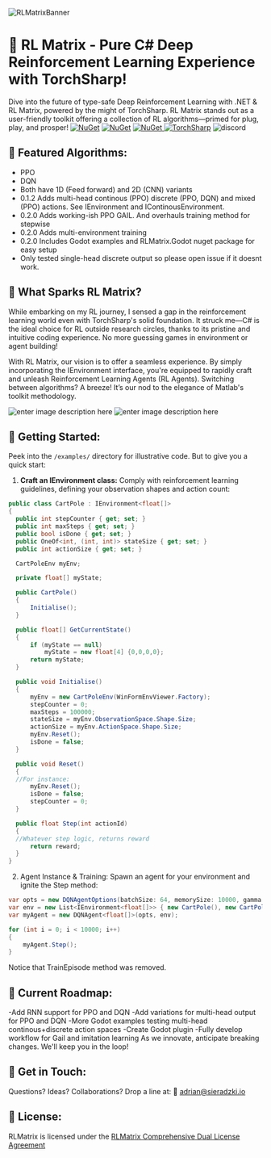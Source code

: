 ﻿![RLMatrixBanner](https://i.imgur.com/x5x6Ph8.png)

# 🚀 RL Matrix - Pure C# Deep Reinforcement Learning Experience with TorchSharp!

Dive into the future of type-safe Deep Reinforcement Learning with .NET & RL Matrix, powered by the might of TorchSharp. RL Matrix stands out as a user-friendly toolkit offering a collection of RL algorithms—primed for plug, play, and prosper!
[![NuGet](https://img.shields.io/nuget/v/RLMatrix.svg?label=RLMatrix-nuget)](https://www.nuget.org/packages/RLMatrix/)
[![NuGet](https://img.shields.io/nuget/v/RLMatrix.WinformsChart.svg?label=WinformsChart-nuget)](https://www.nuget.org/packages/RLMatrix.WinformsChart/)
[![NuGet](https://img.shields.io/nuget/v/RLMatrix.Godot.svg?label=RLMatrix.Godot-nuget)](https://www.nuget.org/packages/RLMatrix.Godot/)[
![TorchSharp](https://img.shields.io/badge/Made%20With-TorchSharp-8A2BE2)](https://github.com/dotnet/TorchSharp)
![discord](https://img.shields.io/badge/-discord-link?label=join&link=https%3A%2F%2Fdiscord.gg%2FRYnyUQGd)


## 🌟 Featured Algorithms:

 - PPO 
 - DQN
 - Both have 1D (Feed forward) and 2D (CNN) variants
 - 0.1.2 Adds multi-head continous (PPO) discrete (PPO, DQN) and mixed (PPO) actions. See IEnvironment and IContinousEnvironment.
 - 0.2.0 Adds working-ish PPO GAIL. And overhauls training method for stepwise
 - 0.2.0 Adds multi-environment training
 - 0.2.0 Includes Godot examples and RLMatrix.Godot nuget package for easy setup
 - Only tested single-head discrete output so please open issue if it doesnt work.

## 🎯 What Sparks RL Matrix?

While embarking on my RL journey, I sensed a gap in the reinforcement learning world even with TorchSharp's solid foundation. It struck me—C# is the ideal choice for RL outside research circles, thanks to its pristine and intuitive coding experience. No more guessing games in environment or agent building!

With RL Matrix, our vision is to offer a seamless experience. By simply incorporating the IEnvironment interface, you're equipped to rapidly craft and unleash Reinforcement Learning Agents (RL Agents). Switching between algorithms? A breeze! It’s our nod to the elegance of Matlab's toolkit methodology.

![enter image description here](https://i.imgur.com/jTKghOP.gif)
![enter image description here](https://s13.gifyu.com/images/S0a0u.gif)

## 🚀 Getting Started:

Peek into the `/examples/` directory for illustrative code. But to give you a quick start:

1. **Craft an IEnvironment class:** Comply with reinforcement learning guidelines, defining your observation shapes and action count:

  ```cs
  public class CartPole : IEnvironment<float[]>
{
    public int stepCounter { get; set; }
    public int maxSteps { get; set; }
    public bool isDone { get; set; }
    public OneOf<int, (int, int)> stateSize { get; set; }
    public int actionSize { get; set; }

    CartPoleEnv myEnv;

    private float[] myState;

    public CartPole()
    {
        Initialise();
    }

    public float[] GetCurrentState()
    {
        if (myState == null)
            myState = new float[4] {0,0,0,0};
        return myState;
    }

    public void Initialise()
    {
        myEnv = new CartPoleEnv(WinFormEnvViewer.Factory);
        stepCounter = 0;
        maxSteps = 100000;
        stateSize = myEnv.ObservationSpace.Shape.Size;
        actionSize = myEnv.ActionSpace.Shape.Size;
        myEnv.Reset();
        isDone = false; 
    }

    public void Reset()
    {
    //For instance:
        myEnv.Reset();
        isDone = false;
        stepCounter = 0;
    }

    public float Step(int actionId)
    {
    //Whatever step logic, returns reward
        return reward;
    }
}
```

2. Agent Instance & Training: Spawn an agent for your environment and ignite the Step method:
```cs
var opts = new DQNAgentOptions(batchSize: 64, memorySize: 10000, gamma: 0.99f, epsStart: 1f, epsEnd: 0.05f, epsDecay: 50f, tau: 0.005f, lr: 1e-4f, displayPlot: myChart);
var env = new List<IEnvironment<float[]>> { new CartPole(), new CartPole() };
var myAgent = new DQNAgent<float[]>(opts, env);

for (int i = 0; i < 10000; i++)
{
    myAgent.Step();
}
```
Notice that TrainEpisode method was removed. 
## 📌 Current Roadmap:
-Add RNN support for PPO and DQN
-Add variations for multi-head output for PPO and DQN
-More Godot examples testing multi-head continous+discrete action spaces
-Create Godot plugin
-Fully develop workflow for Gail and imitation learning
As we innovate, anticipate breaking changes. We'll keep you in the loop!
## 💌 Get in Touch:
Questions? Ideas? Collaborations? Drop a line at:
📧 adrian@sieradzki.io

## 🤝 License:
RLMatrix is licensed under the [RLMatrix Comprehensive Dual License Agreement](https://github.com/asieradzk/RL_Matrix/blob/master/LICENSE.txt)

